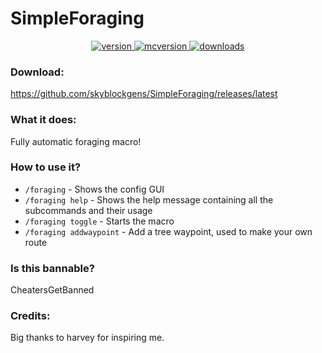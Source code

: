 # SimpleForaging

<p align="center">
  <a href="https://github.com/skyblockgens/simplesnipes_v2/releases/latest" target="_blank">
    <img alt="version" src="https://img.shields.io/badge/RELEASE-2.0-blueviolet?color=%239f00ff&style=for-the-badge" />
  </a>
  <a href="https://files.minecraftforge.net/net/minecraftforge/forge/index_1.8.9.html" target="_blank">
    <img alt="mcversion" src="https://img.shields.io/badge/MC%20Version-1.8.9-blue?color=%239f00ff&style=for-the-badge" />
  </a>
  <a href="https://github.com/skyblockgens/simplesnipes_v2/releases/latest" target="_blank">
    <img alt="downloads" src="https://img.shields.io/badge/DOWNLOADS-1.2k-a?color=%239f00ff&style=for-the-badge" />
    </a>
</p>

### Download:
https://github.com/skyblockgens/SimpleForaging/releases/latest

### What it does:

Fully automatic foraging macro!

### How to use it?
- `/foraging` - Shows the config GUI
- `/foraging help` - Shows the help message containing all the subcommands and their usage
- `/foraging toggle` - Starts the macro
- `/foraging addwaypoint` - Add a tree waypoint, used to make your own route


### Is this bannable?
CheatersGetBanned


 ### Credits:
Big thanks to harvey for inspiring me.
